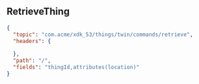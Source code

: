 ## RetrieveThing

```json
{
  "topic": "com.acme/xdk_53/things/twin/commands/retrieve",
  "headers": {
    
  },
  "path": "/",
  "fields": "thingId,attributes(location)"
}
```
